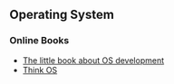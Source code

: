 ## Operating System

### Online Books
- [The little book about OS development](http://littleosbook.github.io/)
- [Think OS](https://github.com/AllenDowney/ThinkOS)
